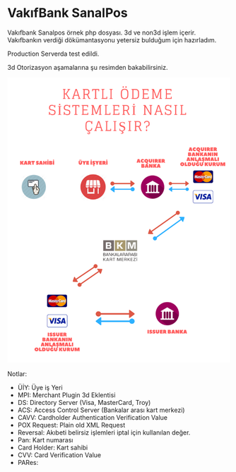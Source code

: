 # VakıfBank SanalPos

Vakıfbank Sanalpos örnek php dosyası. 3d ve non3d işlem içerir. Vakıfbankın verdiği dökümantasyonu yetersiz bulduğum için hazırladım.

Production Serverda test edildi.

3d Otorizasyon aşamalarına şu resimden bakabilirsiniz.

![](otorizasyon.png)

Notlar:

* ÜİY: Üye iş Yeri
* MPI: Merchant Plugin 3d Eklentisi
* DS: Directory Server (Visa, MasterCard, Troy) 
* ACS: Access Control Server (Bankalar arası kart merkezi)
* CAVV: Cardholder Authentication Verification Value
* POX Request: Plain old XML Request
* Reversal: Akıbeti belirsiz işlemleri iptal için kullanılan değer.
* Pan: Kart numarası
* Card Holder: Kart sahibi
* CVV: Card Verification Value
* PARes: 